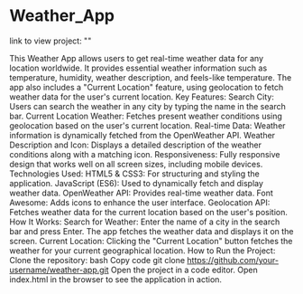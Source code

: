 # Weather_App
link to view project: ""

This Weather App allows users to get real-time weather data for any location worldwide. It provides essential weather information such as temperature, humidity, weather description, and feels-like temperature. The app also includes a "Current Location" feature, using geolocation to fetch weather data for the user's current location.
Key Features:
Search City: Users can search the weather in any city by typing the name in the search bar.
Current Location Weather: Fetches present weather conditions using geolocation based on the user's current location.
Real-time Data: Weather information is dynamically fetched from the OpenWeather API.
Weather Description and Icon: Displays a detailed description of the weather conditions along with a matching icon.
Responsiveness: Fully responsive design that works well on all screen sizes, including mobile devices.
Technologies Used:
HTML5 & CSS3: For structuring and styling the application.
JavaScript (ES6): Used to dynamically fetch and display weather data.
OpenWeather API: Provides real-time weather data.
Font Awesome: Adds icons to enhance the user interface.
Geolocation API: Fetches weather data for the current location based on the user's position.
How It Works:
Search for Weather: Enter the name of a city in the search bar and press Enter. The app fetches the weather data and displays it on the screen.
Current Location: Clicking the "Current Location" button fetches the weather for your current geographical location.
How to Run the Project:
Clone the repository:
bash
Copy code
git clone https://github.com/your-username/weather-app.git
Open the project in a code editor.
Open index.html in the browser to see the application in action.

